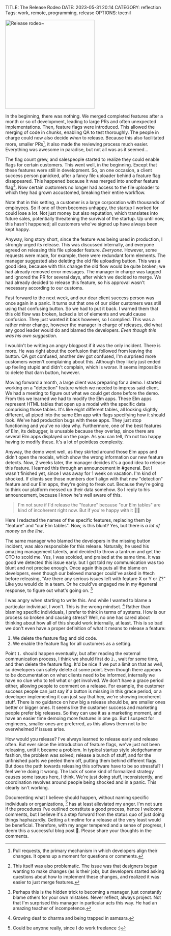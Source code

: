 TITLE: The Release Rodeo
DATE: 2023-05-31 20:14
CATEGORY: reflection
Tags: work, remote, programming, release
OPTIONS: toc:nil

<style>
img[src="/images/2023/release-rodeo.png"]{
  height: 20em;
}
</style>

![Release rodeo~](/images/2023/release-rodeo.png)

In the beginning, there was nothing.
We merged completed features after a month or so of development,
leading to large PRs and often unexpected implementations.
Then, feature flags were introduced.
This allowed the merging of code in chunks,
enabling QA to test thoroughly.
The people in charge could now also decide *when* to release.
Because this also facilitated more, smaller PRs[^PR],
it also made the reviewing process much easier.
Everything was awesome in paradise,
but not all was as it seemed...

[^PR]: Pull requests, the primary mechanism in which developers align their changes.
       It opens up a moment for questions or comments.

The flag count grew,
and salespeople started to realize they could enable flags for certain customers.
This went well, in the beginning.
Except that these features were still in development.
So, on one occasion, a client success person panicked, after 
a fancy file uploader behind a feature flag disappeared.
This happened because it was merged into another feature flag[^problem].
Now certain customers no longer had access to the file uploader
to which they had grown accustomed,
breaking their entire workflow.

[^problem]: This itself was also problematic.
            The issue was that designers began wanting to make changes (as is their job),
            but developers started asking questions about how to implement these changes,
            and realized it was easier to just merge features.

Note that in this setting, a customer is a large corporation with thousands of employees.
So if one of them becomes unhappy,
the startup I worked for could lose a lot.
Not just money but also reputation, which translates into future sales,
potentially threatening the survival of the startup.
Up until now, this hasn't happened;
all customers who've signed up have always been kept happy.

Anyway, long story short, since the feature was being used in production,
I strongly urged its release.
This was discussed internally,
and everyone agreed on releasing this file uploader feature.
*Everyone*. However, some requests were made, for example, there were redundant form elements.
The manager suggested also deleting the old file uploading button.
This was a good idea,
because with this change the old flow would be quite broken;
we had already removed error messages.
The manager in charge was tagged and ignored the PR for several days,
after which we decided to merge.
We had already decided to release this feature,
so his approval wasn't necessary according to our customs.

Fast forward to the next week,
and our dear client success person was once again in a panic.
It turns out that one of our older customers was still using that confusing button.
So we had to put it back.
I warned them that this old flow was broken,
lacked a lot of elements and would cause confusion.
They just wanted it back however, so I complied.
This was a rather minor change,
however the manager in charge of releases,
did what any good leader would do and blamed the developers.
*Even though this was his own suggestion*.

I wouldn't be writing an angry blogpost if it was the only incident.
There is more.
He was right about the confusion that followed from leaving the button.
QA got confused, another dev got confused, I'm surprised more customers weren't complaining about this.
Although they likely just ended up feeling stupid and didn't complain, which is *worse*.
It seems impossible to delete that darn button, however.

Moving forward a month, a large client was preparing for a demo.
I started working on a "detection" feature which we needed to impress said client.
We had a meeting to figure out what we could get done before the demo.
From this we learned we had to modify the Elm apps.
These Elm apps represent HTML tables that open up a modal with the specific data comprising those tables.
It's like eight different tables, all looking slightly different,
all piped into the same Elm app with flags specifying how it should look.
We've had production bugs with these apps.
They just stop functioning and you've no idea why.
Furthermore, one of the best features of Elm,
its debugger, is unusable because they overlap,
since there are several Elm apps displayed on the page.
As you can tell, I'm not too happy having to modify these.
It's a lot of pointless complexity.

Anyway, the demo went well,
as they skirted around those Elm apps and didn't open the modals,
which show the wrong information our new feature detects.
Now, 2 weeks later, the manager decides it's a good idea to release this feature.
I learned this through an announcement in #general.
But I wasn't finished yet, since I was away for 1 week on vacation.
I'm kind of shocked.
If clients see those numbers don't align with that new "detection" feature and our Elm apps,
they're going to freak out.
Because they're going to think our platform messed up their data somehow.
So I reply to his announcement, because I know he's well aware of this.

> I'm not sure if I'd release the "feature" because "our Elm tables" are kind of incoherent right now. But if you're happy with it 🤷‍♂️

Here I redacted the names of the specific features,
replacing them by "feature" and "our Elm tables".
Now, is this blunt? Yes, but there is *a lot of money on the line*.

The same manager who blamed the developers in the missing button incident,
was also responsible for this release.
Naturally, he used his amazing management talents,
and decided to throw a tantrum and get the CTO to scold me.
Yes, I was scolded, and praised at the same time.
It was good we detected this issue early.
but I got told my communication was too blunt and not precise enough.
Once again this puts all the blame on developers,
even though our beloved manager could've asked in #tech before releasing,
"Are there any serious issues left with feature X or Y or Z?"
Like you would do in a team.
Or he could've engaged me in my #general response, to figure out what's going on. [^tricks]


[^tricks]: Perhaps this is the hidden trick to becoming a manager,
           just constantly blame others for your own mistakes.
           Never reflect, always project.
           Not that I'm surprised this manager in particular acts this way.
           He had an amazing teacher of incompetence.

I was angry when starting to write this.
And while I wanted to blame a particular individual,
I won't.
This is the wrong mindset. [^dharma-samsara]
Rather than blaming specific individuals, I prefer to think in terms of systems.
How is our process so broken and causing stress?
Well, no one has cared about thinking about how all of this should work internally, at least.
This is so bad we don't even have a proper definition of what it means to release
a feature:

1. We delete the feature flag and old code.
2. We enable the feature flag for all customers as a setting.

Point `1.` should happen eventually,
but after reading the external communication process, I think we should first do `2.`,
wait for some time, and then delete the feature flag.
It'd be nice if we put a limit on that as well, so developers can safely delete at some point.
Even though there appears to be documentation on what clients need to be informed,
internally we have no clue who to tell what or get involved.
We don't have a grace period either,
allowing people to comment on a release.
For example, the customer success people can just say if a button is missing in this grace period,
or a developer implementing it can just say that hey, we're showing incoherent stuff.
There is no guidance on how big a release should be,
are smaller ones better or bigger ones.
It seems like the customer success and marketing people prefer big releases.
So they can use it as a marketing moment,
and have an easier time demoing more features in one go.
But I suspect for engineers, smaller ones are preferred,
as this allows them not to be overwhelmed if issues arise.

How would you release?
I've always learned to release early and release often.
But ever since the introduction of feature flags,
we've just not been releasing,
until it became a problem.
In typical startup style sledgehammer fashion,
the problem was solved; release a bunch of stuff,
and for the unfinished parts we peeled them off, putting them behind different flags.
But does the path towards releasing this software have to be so stressful?
I feel we're doing it wrong.
The lack of some kind of formalized strategy causes some issues here, I think.
We're just doing stuff, inconsistently, and coordination revolves around people being shocked and in a panic.
This clearly isn't working.

Documenting what I believe should happen,
without naming specific individuals or organizations, [^could-be-anyone]
has at least alleviated my anger.
I'm not sure if the procedures I've outlined constitute a good process,
hence I welcome comments,
but I believe it's a step forward from the status quo of just doing things haphazardly.
Getting a timeline for a release at the very least would be beneficial.
Therefore, with my anger tempered and a sense of progress, I deem this a successful blog post 💪.
Please share your thoughts in the comments.



[^could-be-anyone]: Could be anyone really, since I do work freelance :)

[^dharma-samsara]: Growing deaf to dharma and being trapped in samsara.

